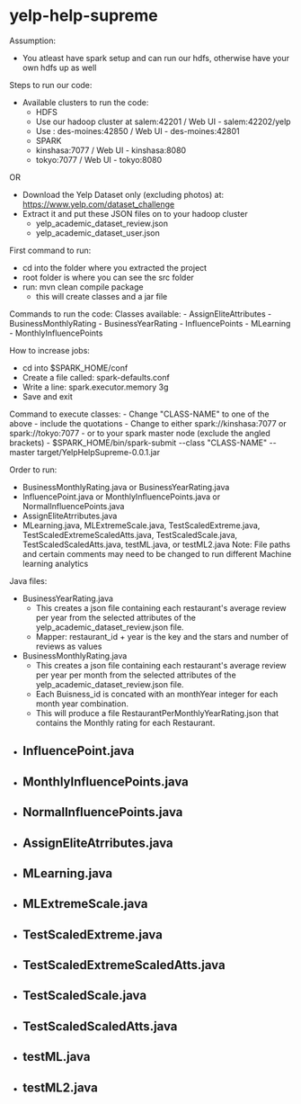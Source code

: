 # yelp-help-supreme

Assumption:
  - You atleast have spark setup and can run our hdfs, otherwise have your own hdfs up as well

Steps to run our code:
  - Available clusters to run the code:
    * HDFS
    - Use our hadoop cluster at salem:42201 / Web UI - salem:42202/yelp
    - Use : des-moines:42850 / Web UI - des-moines:42801
    * SPARK
    - kinshasa:7077 / Web UI - kinshasa:8080
    - tokyo:7077 / Web UI - tokyo:8080

  OR

  - Download the Yelp Dataset only (excluding photos) at: https://www.yelp.com/dataset_challenge
  - Extract it and put these JSON files on to your hadoop cluster
    - yelp_academic_dataset_review.json
    - yelp_academic_dataset_user.json

First command to run:
  - cd into the folder where you extracted the project
  - root folder is where you can see the src folder
  - run: mvn clean compile package
    - this will create classes and a jar file

Commands to run the code:
  Classes available:
    - AssignEliteAttributes
    - BusinessMonthlyRating
    - BusinessYearRating
    - InfluencePoints
    - MLearning
    - MonthlyInfluencePoints

How to increase jobs:
  - cd into $SPARK_HOME/conf
  - Create a file called: spark-defaults.conf
  - Write a line: spark.executor.memory 3g
  - Save and exit

Command to execute classes:
    - Change "CLASS-NAME" to one of the above
      - include the quotations
    - Change <SPARK-MASTER> to either spark://kinshasa:7077 or spark://tokyo:7077
      - or to your spark master node (exclude the angled brackets)
    - $SPARK_HOME/bin/spark-submit --class "CLASS-NAME" --master <SPARK-MASTER> target/YelpHelpSupreme-0.0.1.jar

Order to run: 
  - BusinessMonthlyRating.java or BusinessYearRating.java
  - InfluencePoint.java or MonthlyInfluencePoints.java or NormalInfluencePoints.java
  - AssignEliteAtrributes.java
  - MLearning.java, MLExtremeScale.java, TestScaledExtreme.java, TestScaledExtremeScaledAtts.java, TestScaledScale.java, TestScaledScaledAtts.java, testML.java, or testML2.java
  Note: File paths and certain comments may need to be changed to run different Machine learning analytics
    
Java files:
  - BusinessYearRating.java
    - This creates a json file containing each restaurant's average review per year
      from the selected attributes of the yelp_academic_dataset_review.json file.
    - Mapper: restaurant_id + year is the key and the stars and number of reviews as values
  - BusinessMonthlyRating.java
    - This creates a json file containing each restaurant's average review per year per month
      from the selected attributes of the yelp_academic_dataset_review.json file.
    - Each Buisness_id is concated with an monthYear integer for each month year combination.
    - This will produce a file RestaurantPerMonthlyYearRating.json that contains the Monthly rating for each Restaurant.
  - InfluencePoint.java
    -
  - MonthlyInfluencePoints.java
    -
  - NormalInfluencePoints.java
    -
  - AssignEliteAtrributes.java
    -
  - MLearning.java
    -
  - MLExtremeScale.java
    -
  - TestScaledExtreme.java
    -
  - TestScaledExtremeScaledAtts.java
    -
  - TestScaledScale.java
    -
  - TestScaledScaledAtts.java
    -
  - testML.java
    -
  - testML2.java
    -
